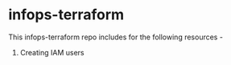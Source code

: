 # infops-terraform

This infops-terraform repo includes for the following resources - 

1. Creating IAM users   
